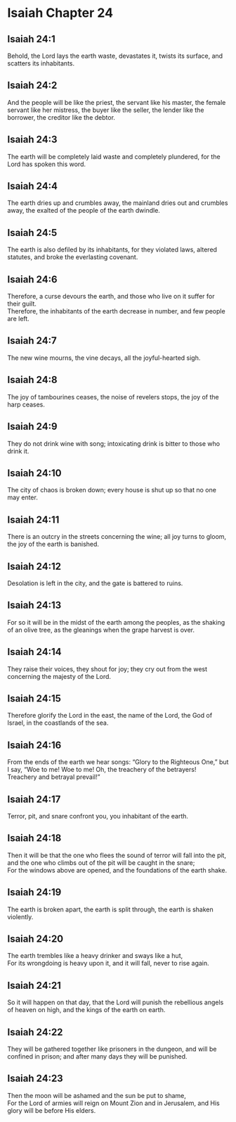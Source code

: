 # Isaiah Chapter 24

## Isaiah 24:1  
Behold, the Lord lays the earth waste, devastates it, twists its surface, and scatters its inhabitants.

## Isaiah 24:2  
And the people will be like the priest, the servant like his master, the female servant like her mistress, the buyer like the seller, the lender like the borrower, the creditor like the debtor.

## Isaiah 24:3  
The earth will be completely laid waste and completely plundered, for the Lord has spoken this word.

## Isaiah 24:4  
The earth dries up and crumbles away, the mainland dries out and crumbles away, the exalted of the people of the earth dwindle.

## Isaiah 24:5  
The earth is also defiled by its inhabitants, for they violated laws, altered statutes, and broke the everlasting covenant.

## Isaiah 24:6  
Therefore, a curse devours the earth, and those who live on it suffer for their guilt.  
Therefore, the inhabitants of the earth decrease in number, and few people are left.

## Isaiah 24:7  
The new wine mourns, the vine decays, all the joyful-hearted sigh.

## Isaiah 24:8  
The joy of tambourines ceases, the noise of revelers stops, the joy of the harp ceases.

## Isaiah 24:9  
They do not drink wine with song; intoxicating drink is bitter to those who drink it.

## Isaiah 24:10  
The city of chaos is broken down; every house is shut up so that no one may enter.

## Isaiah 24:11  
There is an outcry in the streets concerning the wine; all joy turns to gloom, the joy of the earth is banished.

## Isaiah 24:12  
Desolation is left in the city, and the gate is battered to ruins.

## Isaiah 24:13  
For so it will be in the midst of the earth among the peoples, as the shaking of an olive tree, as the gleanings when the grape harvest is over.

## Isaiah 24:14  
They raise their voices, they shout for joy; they cry out from the west concerning the majesty of the Lord.

## Isaiah 24:15  
Therefore glorify the Lord in the east, the name of the Lord, the God of Israel, in the coastlands of the sea.

## Isaiah 24:16  
From the ends of the earth we hear songs: “Glory to the Righteous One,” but I say, “Woe to me! Woe to me! Oh, the treachery of the betrayers!  
Treachery and betrayal prevail!”

## Isaiah 24:17  
Terror, pit, and snare confront you, you inhabitant of the earth.

## Isaiah 24:18  
Then it will be that the one who flees the sound of terror will fall into the pit, and the one who climbs out of the pit will be caught in the snare;  
For the windows above are opened, and the foundations of the earth shake.

## Isaiah 24:19  
The earth is broken apart, the earth is split through, the earth is shaken violently.

## Isaiah 24:20  
The earth trembles like a heavy drinker and sways like a hut,  
For its wrongdoing is heavy upon it, and it will fall, never to rise again.

## Isaiah 24:21  
So it will happen on that day, that the Lord will punish the rebellious angels of heaven on high, and the kings of the earth on earth.

## Isaiah 24:22  
They will be gathered together like prisoners in the dungeon, and will be confined in prison; and after many days they will be punished.

## Isaiah 24:23  
Then the moon will be ashamed and the sun be put to shame,  
For the Lord of armies will reign on Mount Zion and in Jerusalem, and His glory will be before His elders.
